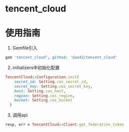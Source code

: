 # tencent_cloud

# 使用指南

1. Gemfile引入  
```ruby
gem 'tencent_cloud', github: 'dao42/tencent_cloud'
```
2. initializers中初始化配置
```ruby
TencentCloud::Configuration.init(
    secret_id: Setting.cos_secret_id,
    secret_key: Setting.cos_secret_key,
    host: Setting.cos_host,
    region: Setting.cos_region,
    bucket: Setting.cos_bucket
  )
```
3. 调用api
```ruby
resp, err = TencentCloud::Client.get_federation_token
```
